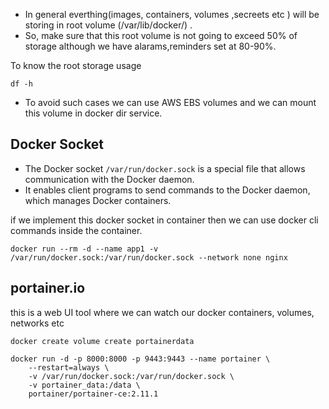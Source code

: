 
- In general everthing(images, containers, volumes ,secreets etc ) will be storing in root volume (/var/lib/docker/) . 
- So, make sure that this root volume is not going to exceed 50% of storage although we have alarams,reminders set at 80-90%.

To know the root storage usage

    df -h 
- To avoid such cases we can use AWS EBS volumes and we can mount this volume in docker dir service.  


## Docker Socket 

- The Docker socket `/var/run/docker.sock` is a special file that allows communication with the Docker daemon. 
- It enables client programs to send commands to the Docker daemon, which manages Docker containers. 

if we implement this docker socket in container then we can use docker cli commands inside the container.
  
    docker run --rm -d --name app1 -v /var/run/docker.sock:/var/run/docker.sock --network none nginx


## portainer.io
this is a web UI tool where we can watch our docker containers, volumes, networks etc 

  
    docker create volume create portainerdata

    docker run -d -p 8000:8000 -p 9443:9443 --name portainer \
        --restart=always \
        -v /var/run/docker.sock:/var/run/docker.sock \
        -v portainer_data:/data \
        portainer/portainer-ce:2.11.1